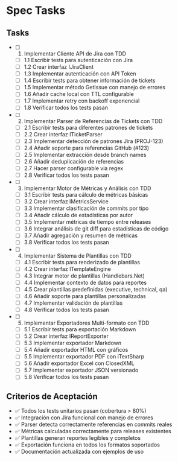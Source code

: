# Spec Tasks

## Tasks

- [ ] 1. Implementar Cliente API de Jira con TDD
  - [ ] 1.1 Escribir tests para autenticación con Jira
  - [ ] 1.2 Crear interfaz IJiraClient
  - [ ] 1.3 Implementar autenticación con API Token
  - [ ] 1.4 Escribir tests para obtener información de tickets
  - [ ] 1.5 Implementar método GetIssue con manejo de errores
  - [ ] 1.6 Añadir cache local con TTL configurable
  - [ ] 1.7 Implementar retry con backoff exponencial
  - [ ] 1.8 Verificar todos los tests pasan

- [ ] 2. Implementar Parser de Referencias de Tickets con TDD
  - [ ] 2.1 Escribir tests para diferentes patrones de tickets
  - [ ] 2.2 Crear interfaz ITicketParser
  - [ ] 2.3 Implementar detección de patrones Jira (PROJ-123)
  - [ ] 2.4 Añadir soporte para referencias GitHub (#123)
  - [ ] 2.5 Implementar extracción desde branch names
  - [ ] 2.6 Añadir deduplicación de referencias
  - [ ] 2.7 Hacer parser configurable via regex
  - [ ] 2.8 Verificar todos los tests pasan

- [ ] 3. Implementar Motor de Métricas y Análisis con TDD
  - [ ] 3.1 Escribir tests para cálculo de métricas básicas
  - [ ] 3.2 Crear interfaz IMetricsService
  - [ ] 3.3 Implementar clasificación de commits por tipo
  - [ ] 3.4 Añadir cálculo de estadísticas por autor
  - [ ] 3.5 Implementar métricas de tiempo entre releases
  - [ ] 3.6 Integrar análisis de git diff para estadísticas de código
  - [ ] 3.7 Añadir agregación y resumen de métricas
  - [ ] 3.8 Verificar todos los tests pasan

- [ ] 4. Implementar Sistema de Plantillas con TDD
  - [ ] 4.1 Escribir tests para renderizado de plantillas
  - [ ] 4.2 Crear interfaz ITemplateEngine
  - [ ] 4.3 Integrar motor de plantillas (Handlebars.Net)
  - [ ] 4.4 Implementar contexto de datos para reportes
  - [ ] 4.5 Crear plantillas predefinidas (executive, technical, qa)
  - [ ] 4.6 Añadir soporte para plantillas personalizadas
  - [ ] 4.7 Implementar validación de plantillas
  - [ ] 4.8 Verificar todos los tests pasan

- [ ] 5. Implementar Exportadores Multi-formato con TDD
  - [ ] 5.1 Escribir tests para exportación Markdown
  - [ ] 5.2 Crear interfaz IReportExporter
  - [ ] 5.3 Implementar exportador Markdown
  - [ ] 5.4 Añadir exportador HTML con gráficos
  - [ ] 5.5 Implementar exportador PDF con iTextSharp
  - [ ] 5.6 Añadir exportador Excel con ClosedXML
  - [ ] 5.7 Implementar exportador JSON versionado
  - [ ] 5.8 Verificar todos los tests pasan

## Criterios de Aceptación

- ✅ Todos los tests unitarios pasan (cobertura > 80%)
- ✅ Integración con Jira funcional con manejo de errores
- ✅ Parser detecta correctamente referencias en commits reales
- ✅ Métricas calculadas correctamente para releases existentes
- ✅ Plantillas generan reportes legibles y completos
- ✅ Exportación funciona en todos los formatos soportados
- ✅ Documentación actualizada con ejemplos de uso